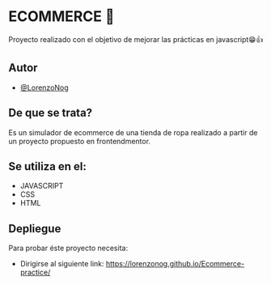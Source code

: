 # ECOMMERCE 👚

Proyecto realizado con el objetivo de mejorar las prácticas en javascript😁👍

## Autor

- [@LorenzoNog](https://www.github.com/LorenzoNog)


## De que se trata?

Es un simulador de ecommerce de una tienda de ropa realizado a partir de un proyecto propuesto en frontendmentor.


## Se utiliza en el:

- JAVASCRIPT
- CSS
- HTML


## Depliegue

Para probar éste proyecto necesita:

- Dirigirse al siguiente link: 
https://lorenzonog.github.io/Ecommerce-practice/
